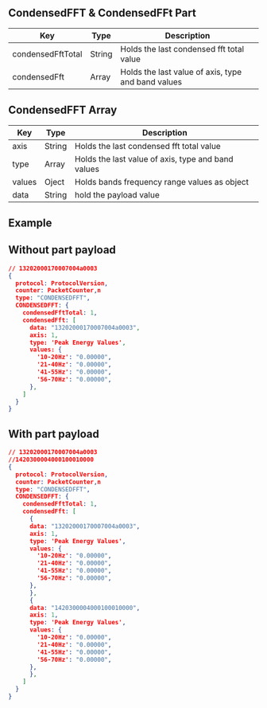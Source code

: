 ## CondensedFFT & CondensedFFt Part

| Key                   | Type    | Description                                                  |
| --------------------- | ------- | ------------------------------------------------------------ |
| condensedFftTotal     | String  | Holds the last condensed fft total value                     |
| condensedFft          | Array   | Holds the last value of axis, type and band values           |

## CondensedFFT Array
| Key                   | Type    | Description                                                  |
| --------------------- | ------- | ------------------------------------------------------------ |
| axis     | String  | Holds the last condensed fft total value                                  |
| type     | Array   | Holds the last value of axis, type and band values                        |
| values   | Oject   | Holds bands frequency range values as object                                              |                                              
| data     | String  | hold the payload value                                                    |

## Example
## Without part payload
```json
// 13202000170007004a0003
{
  protocol: ProtocolVersion,
  counter: PacketCounter,n
  type: "CONDENSEDFFT",
  CONDENSEDFFT: {
    condensedFftTotal: 1,
    condensedFft: [
      data: "13202000170007004a0003",
      axis: 1,
      type: 'Peak Energy Values',
      values: {
        '10-20Hz': "0.00000",
        '21-40Hz': "0.00000",
        '41-55Hz': "0.00000",
        '56-70Hz': "0.00000",
      },
    ]
  }
}
```

## With part payload
```json
// 13202000170007004a0003
//1420300004000100010000
{
  protocol: ProtocolVersion,
  counter: PacketCounter,n
  type: "CONDENSEDFFT",
  CONDENSEDFFT: {
    condensedFftTotal: 1,
    condensedFft: [
      {
      data: "13202000170007004a0003",
      axis: 1,
      type: 'Peak Energy Values',
      values: {
        '10-20Hz': "0.00000",
        '21-40Hz': "0.00000",
        '41-55Hz': "0.00000",
        '56-70Hz': "0.00000",
      },
      },
      {
      data: "1420300004000100010000",
      axis: 1,
      type: 'Peak Energy Values',
      values: {
        '10-20Hz': "0.00000",
        '21-40Hz': "0.00000",
        '41-55Hz': "0.00000",
        '56-70Hz': "0.00000",
      },
      },
    ]
  }
}
```
